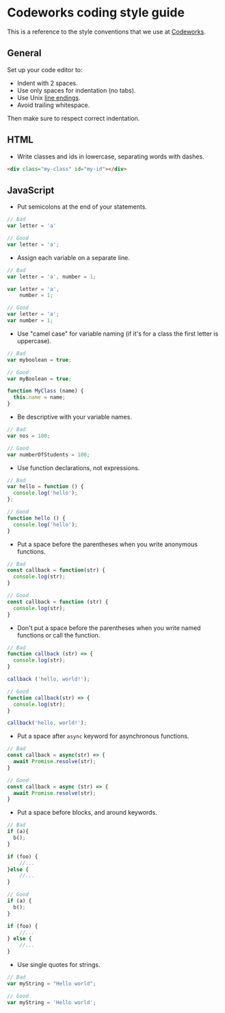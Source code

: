 # Codeworks coding style guide

This is a reference to the style conventions that we use at [Codeworks](https://codeworks.me/).

## General

Set up your code editor to:

- Indent with 2 spaces.
- Use only spaces for indentation (no tabs).
- Use Unix [line endings](https://en.wikipedia.org/wiki/Newline).
- Avoid trailing whitespace.

Then make sure to respect correct indentation.

## HTML

- Write classes and ids in lowercase, separating words with dashes.
```html
<div class="my-class" id="my-id"></div>
```

## JavaScript

- Put semicolons at the end of your statements.
```js
// Bad
var letter = 'a'

// Good
var letter = 'a';
```
- Assign each variable on a separate line.
```js
// Bad
var letter = 'a', number = 1;

var letter = 'a',
    number = 1;

// Good
var letter = 'a';
var number = 1;
```
- Use "camel case" for variable naming (if it's for a class the first letter is uppercase). 
```js
// Bad
var myboolean = true;

// Good
var myBoolean = true;

function MyClass (name) {
  this.name = name;
}
```
- Be descriptive with your variable names.
```js
// Bad
var nos = 100;

// Good
var numberOfStudents = 100;
```
- Use function declarations, not expressions.
```js
// Bad
var hello = function () {
  console.log('hello');
};

// Good
function hello () {
  console.log('hello');
}
```
- Put a space before the parentheses when you write anonymous functions.
```js
// Bad
const callback = function(str) {
  console.log(str);
}

// Good
const callback = function (str) {
  console.log(str);
}
```
- Don't put a space before the parentheses when you write named functions or call the function.
```js
// Bad
function callback (str) => {
  console.log(str);
}

callback ('hello, world!');

// Good
function callback(str) => {
  console.log(str);
}

callback('hello, world!');
```
- Put a space after `async` keyword for asynchronous functions.
```js
// Bad
const callback = async(str) => {
  await Promise.resolve(str);
}

// Good
const callback = async (str) => {
  await Promise.resolve(str);
}
```
- Put a space before blocks, and around keywords.
```js
// Bad
if (a){
  b();
}

if (foo) {
    //...
}else {
    //...
}

// Good
if (a) {
  b();
}

if (foo) {
    //...
} else {
    //...
}
```
- Use single quotes for strings.
```js
// Bad
var myString = "Hello world";

// Good
var myString = 'Hello world';
```
